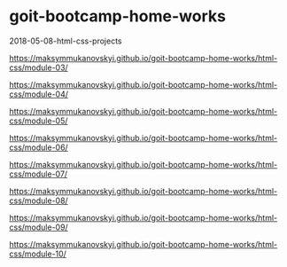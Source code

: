 # goit-bootcamp-home-works
2018-05-08-html-css-projects
<!---link for static files------>
<!--home-work-module-03-->
https://maksymmukanovskyi.github.io/goit-bootcamp-home-works/html-css/module-03/
<!--home-work-module-04-->
https://maksymmukanovskyi.github.io/goit-bootcamp-home-works/html-css/module-04/
<!--home-work-module-05-->
https://maksymmukanovskyi.github.io/goit-bootcamp-home-works/html-css/module-05/
<!--home-work-module-06-->
https://maksymmukanovskyi.github.io/goit-bootcamp-home-works/html-css/module-06/
<!--home-work-module-07-->
https://maksymmukanovskyi.github.io/goit-bootcamp-home-works/html-css/module-07/
<!--home-work-module-08-->
https://maksymmukanovskyi.github.io/goit-bootcamp-home-works/html-css/module-08/
<!--home-work-module-09-->
https://maksymmukanovskyi.github.io/goit-bootcamp-home-works/html-css/module-09/
<!--home-work-module-10-->
https://maksymmukanovskyi.github.io/goit-bootcamp-home-works/html-css/module-10/

